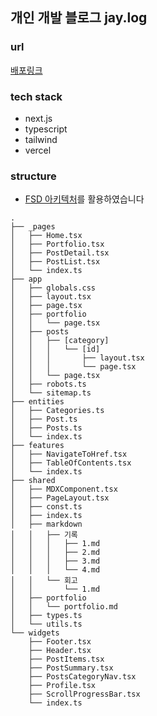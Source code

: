 ## 개인 개발 블로그 jay.log

### url

[배포링크](https://jaylog.dev)

### tech stack

- next.js
- typescript
- tailwind
- vercel

### structure

- [FSD 아키텍처](https://feature-sliced.design/kr/docs/get-started/overview)를 활용하였습니다

```
.
├── _pages
│   ├── Home.tsx
│   ├── Portfolio.tsx
│   ├── PostDetail.tsx
│   ├── PostList.tsx
│   └── index.ts
├── app
│   ├── globals.css
│   ├── layout.tsx
│   ├── page.tsx
│   ├── portfolio
│   │   └── page.tsx
│   ├── posts
│   │   ├── [category]
│   │   │   └── [id]
│   │   │       ├── layout.tsx
│   │   │       └── page.tsx
│   │   └── page.tsx
│   ├── robots.ts
│   └── sitemap.ts
├── entities
│   ├── Categories.ts
│   ├── Post.ts
│   ├── Posts.ts
│   └── index.ts
├── features
│   ├── NavigateToHref.tsx
│   ├── TableOfContents.tsx
│   └── index.ts
├── shared
│   ├── MDXComponent.tsx
│   ├── PageLayout.tsx
│   ├── const.ts
│   ├── index.ts
│   ├── markdown
│   │   ├── 기록
│   │   │   ├── 1.md
│   │   │   ├── 2.md
│   │   │   ├── 3.md
│   │   │   └── 4.md
│   │   └── 회고
│   │       └── 1.md
│   ├── portfolio
│   │   └── portfolio.md
│   ├── types.ts
│   └── utils.ts
└── widgets
    ├── Footer.tsx
    ├── Header.tsx
    ├── PostItems.tsx
    ├── PostSummary.tsx
    ├── PostsCategoryNav.tsx
    ├── Profile.tsx
    ├── ScrollProgressBar.tsx
    └── index.ts
```
